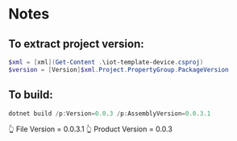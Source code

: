 # Notes

## To extract project version:

```powershell
$xml = [xml](Get-Content .\iot-template-device.csproj)
$version = [Version]$xml.Project.PropertyGroup.PackageVersion
```

## To build:

```powershell
dotnet build /p:Version=0.0.3 /p:AssemblyVersion=0.0.3.1
```

👆 File Version = 0.0.3.1
👆 Product Version = 0.0.3
